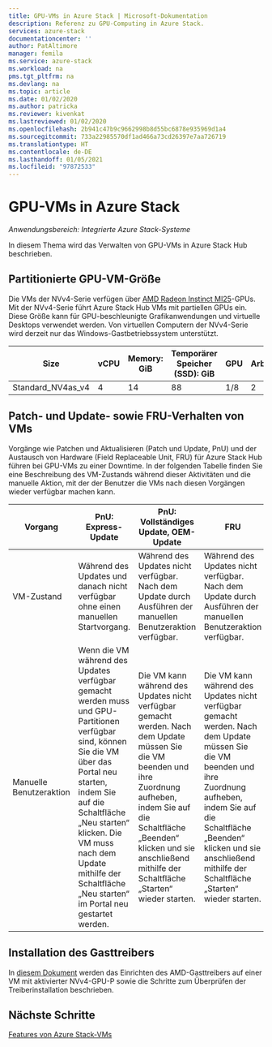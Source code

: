 ```yaml
---
title: GPU-VMs in Azure Stack | Microsoft-Dokumentation
description: Referenz zu GPU-Computing in Azure Stack.
services: azure-stack
documentationcenter: ''
author: PatAltimore
manager: femila
ms.service: azure-stack
ms.workload: na
pms.tgt_pltfrm: na
ms.devlang: na
ms.topic: article
ms.date: 01/02/2020
ms.author: patricka
ms.reviewer: kivenkat
ms.lastreviewed: 01/02/2020
ms.openlocfilehash: 2b941c47b9c9662998b8d55bc6878e935969d1a4
ms.sourcegitcommit: 733a22985570df1ad466a73cd26397e7aa726719
ms.translationtype: HT
ms.contentlocale: de-DE
ms.lasthandoff: 01/05/2021
ms.locfileid: "97872533"
---
```

# <a name="gpu-vms-on-azure-stack"></a>GPU-VMs in Azure Stack 

*Anwendungsbereich: Integrierte Azure Stack-Systeme* 

In diesem Thema wird das Verwalten von GPU-VMs in Azure Stack Hub beschrieben.


## <a name="partitioned-gpu-vm-size"></a>Partitionierte GPU-VM-Größe 

Die VMs der NVv4-Serie verfügen über [AMD Radeon Instinct MI25](https://www.amd.com/en/products/professional-graphics/instinct-mi25)-GPUs. Mit der NVv4-Serie führt Azure Stack Hub VMs mit partiellen GPUs ein. Diese Größe kann für GPU-beschleunigte Grafikanwendungen und virtuelle Desktops verwendet werden. Von virtuellen Computern der NVv4-Serie wird derzeit nur das Windows-Gastbetriebssystem unterstützt. 

| Size | vCPU | Memory: GiB | Temporärer Speicher (SSD): GiB | GPU | GPU-Arbeitsspeicher: GiB | Max. Anzahl Datenträger | Maximale Anzahl NICs | 
| --- | --- | --- | --- | --- | --- | --- | --- |   
| Standard_NV4as_v4 |4 |14 |88 | 1/8 | 2 | 4 | 2 | 

## <a name="patch-and-update-fru-behavior-of-vms"></a>Patch- und Update- sowie FRU-Verhalten von VMs 

Vorgänge wie Patchen und Aktualisieren (Patch und Update, PnU) und der Austausch von Hardware (Field Replaceable Unit, FRU) für Azure Stack Hub führen bei GPU-VMs zu einer Downtime. In der folgenden Tabelle finden Sie eine Beschreibung des VM-Zustands während dieser Aktivitäten und die manuelle Aktion, mit der der Benutzer die VMs nach diesen Vorgängen wieder verfügbar machen kann. 

| Vorgang | PnU: Express-Update | PnU: Vollständiges Update, OEM-Update | FRU | 
| --- | --- | --- | --- | 
| VM-Zustand  | Während des Updates und danach nicht verfügbar ohne einen manuellen Startvorgang. | Während des Updates nicht verfügbar. Nach dem Update durch Ausführen der manuellen Benutzeraktion verfügbar. | Während des Updates nicht verfügbar. Nach dem Update durch Ausführen der manuellen Benutzeraktion verfügbar.| 
| Manuelle Benutzeraktion | Wenn die VM während des Updates verfügbar gemacht werden muss und GPU-Partitionen verfügbar sind, können Sie die VM über das Portal neu starten, indem Sie auf die Schaltfläche „Neu starten“ klicken. Die VM muss nach dem Update mithilfe der Schaltfläche „Neu starten“ im Portal neu gestartet werden. | Die VM kann während des Updates nicht verfügbar gemacht werden. Nach dem Update müssen Sie die VM beenden und ihre Zuordnung aufheben, indem Sie auf die Schaltfläche „Beenden“ klicken und sie anschließend mithilfe der Schaltfläche „Starten“ wieder starten. | Die VM kann während des Updates nicht verfügbar gemacht werden. Nach dem Update müssen Sie die VM beenden und ihre Zuordnung aufheben, indem Sie auf die Schaltfläche „Beenden“ klicken und sie anschließend mithilfe der Schaltfläche „Starten“ wieder starten.| 

## <a name="guest-driver-installation"></a>Installation des Gasttreibers 

In [diesem Dokument](https://docs.microsoft.com/azure/virtual-machines/windows/n-series-amd-driver-setup) werden das Einrichten des AMD-Gasttreibers auf einer VM mit aktivierter NVv4-GPU-P sowie die Schritte zum Überprüfen der Treiberinstallation beschrieben. 

## <a name="next-steps"></a>Nächste Schritte 

[Features von Azure Stack-VMs](azure-stack-vm-considerations.md) 
